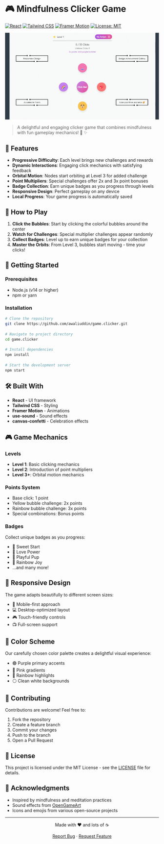 # 🎮 Mindfulness Clicker Game

[![React](https://img.shields.io/badge/React-20232A?style=for-the-badge&logo=react&logoColor=61DAFB)](https://reactjs.org/)
[![Tailwind CSS](https://img.shields.io/badge/Tailwind_CSS-38B2AC?style=for-the-badge&logo=tailwind-css&logoColor=white)](https://tailwindcss.com/)
[![Framer Motion](https://img.shields.io/badge/Framer_Motion-black?style=for-the-badge&logo=framer&logoColor=blue)](https://www.framer.com/motion/)
[![License: MIT](https://img.shields.io/badge/License-MIT-yellow.svg?style=for-the-badge)](https://opensource.org/licenses/MIT)

<p align="center">
  <img src="nxtg.ai-game_clicker-demo02.gif" alt="Mindfulness Clicker Game Demo" width="600"/>
</p>

> A delightful and engaging clicker game that combines mindfulness with fun gameplay mechanics! 🌈 ✨

## 🌟 Features

- **Progressive Difficulty**: Each level brings new challenges and rewards
- **Dynamic Interactions**: Engaging click mechanics with satisfying feedback
- **Orbital Motion**: Nodes start orbiting at Level 3 for added challenge
- **Point Multipliers**: Special challenges offer 2x and 3x point bonuses
- **Badge Collection**: Earn unique badges as you progress through levels
- **Responsive Design**: Perfect gameplay on any device
- **Local Progress**: Your game progress is automatically saved

## 🎯 How to Play

1. **Click the Bubbles**: Start by clicking the colorful bubbles around the center
2. **Watch for Challenges**: Special multiplier challenges appear randomly
3. **Collect Badges**: Level up to earn unique badges for your collection
4. **Master the Orbits**: From Level 3, bubbles start moving - time your clicks!

## 🚀 Getting Started

### Prerequisites

- Node.js (v14 or higher)
- npm or yarn

### Installation

```bash
# Clone the repository
git clone https://github.com/awaliuddin/game.clicker.git

# Navigate to project directory
cd game.clicker

# Install dependencies
npm install

# Start the development server
npm start
```

## 🛠️ Built With

- **React** - UI framework
- **Tailwind CSS** - Styling
- **Framer Motion** - Animations
- **use-sound** - Sound effects
- **canvas-confetti** - Celebration effects

## 🎮 Game Mechanics

### Levels
- **Level 1**: Basic clicking mechanics
- **Level 2**: Introduction of point multipliers
- **Level 3+**: Orbital motion mechanics

### Points System
- Base click: 1 point
- Yellow bubble challenge: 2x points
- Rainbow bubble challenge: 3x points
- Special combinations: Bonus points

### Badges
Collect unique badges as you progress:
- 🧁 Sweet Start
- 💖 Love Power
- 🐶 Playful Pup
- 🌈 Rainbow Joy
- ...and many more!

## 📱 Responsive Design

The game adapts beautifully to different screen sizes:
- 📱 Mobile-first approach
- 💻 Desktop-optimized layout
- 🎮 Touch-friendly controls
- 📺 Full-screen support

## 🎨 Color Scheme

Our carefully chosen color palette creates a delightful visual experience:
- 🟣 Purple primary accents
- 🎀 Pink gradients
- 🌈 Rainbow highlights
- ⚪ Clean white backgrounds

## 🤝 Contributing

Contributions are welcome! Feel free to:
1. Fork the repository
2. Create a feature branch
3. Commit your changes
4. Push to the branch
5. Open a Pull Request

## 📜 License

This project is licensed under the MIT License - see the [LICENSE](LICENSE) file for details.

## 🙏 Acknowledgments

- Inspired by mindfulness and meditation practices
- Sound effects from [OpenGameArt](https://opengameart.org)
- Icons and emojis from various open-source projects

---

<p align="center">Made with ❤️ and lots of ☕</p>

<p align="center">
  <a href="https://github.com/awaliuddin/game.clicker/issues">Report Bug</a> ·
  <a href="https://github.com/awaliuddin/game.clicker/issues">Request Feature</a>
</p>
